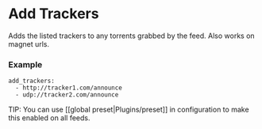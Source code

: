 # Add Trackers

Adds the listed trackers to any torrents grabbed by the feed. Also works on magnet urls.

### Example


    add_trackers:
      - http://tracker1.com/announce
      - udp://tracker2.com/announce


TIP: You can use [[global preset|Plugins/preset]] in configuration to make this enabled on all feeds.
